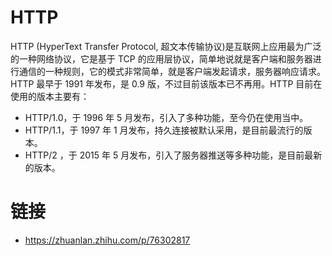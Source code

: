# HTTP

HTTP (HyperText Transfer Protocol, 超文本传输协议)是互联网上应用最为广泛的一种网络协议，它是基于 TCP 的应用层协议，简单地说就是客户端和服务器进行通信的一种规则，它的模式非常简单，就是客户端发起请求，服务器响应请求。HTTP 最早于 1991 年发布，是 0.9 版，不过目前该版本已不再用。HTTP 目前在使用的版本主要有：

- HTTP/1.0，于 1996 年 5 月发布，引入了多种功能，至今仍在使用当中。
- HTTP/1.1，于 1997 年 1 月发布，持久连接被默认采用，是目前最流行的版本。
- HTTP/2 ，于 2015 年 5 月发布，引入了服务器推送等多种功能，是目前最新的版本。

# 链接

- https://zhuanlan.zhihu.com/p/76302817
